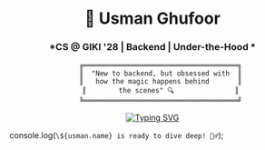 <div align="center">

# 🚀 Usman Ghufoor

### *CS @ GIKI '28 | Backend | Under-the-Hood *

```
    ╔══════════════════════════════════════╗
    ║  "New to backend, but obsessed with  ║
    ║   how the magic happens behind       ║
    ║        the scenes" 🔍               ║
    ╚══════════════════════════════════════╝
```

[![Typing SVG](https://readme-typing-svg.herokuapp.com?font=Fira+Code&pause=1000&color=00F7FF&center=true&vCenter=true&width=435&lines=APIs+are+my+playground+%F0%9F%8E%AE;Servers+are+my+canvas+%F0%9F%8E%A8;Databases+are+my+treasure+%F0%9F%92%8E;Learning+one+endpoint+at+a+time+%F0%9F%9A%80)](https://git.io/typing-svg)

</div>





console.log(`\${usman.name} is ready to dive deep! 🏊‍♂️`);
